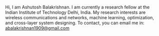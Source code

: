 Hi, I am Ashutosh Balakrishnan. I am currently a research fellow at the Indian Institute of Technology Delhi, India. 
My research interests are wireless communications and networks, machine learning, optimization, and cross-layer system designing. 
To contact, you can email me in: abalakrishnan1909@gmail.com

<!---
ashu2205/ashu2205 is a ✨ special ✨ repository because its `README.md` (this file) appears on your GitHub profile.
You can click the Preview link to take a look at your changes.
--->
